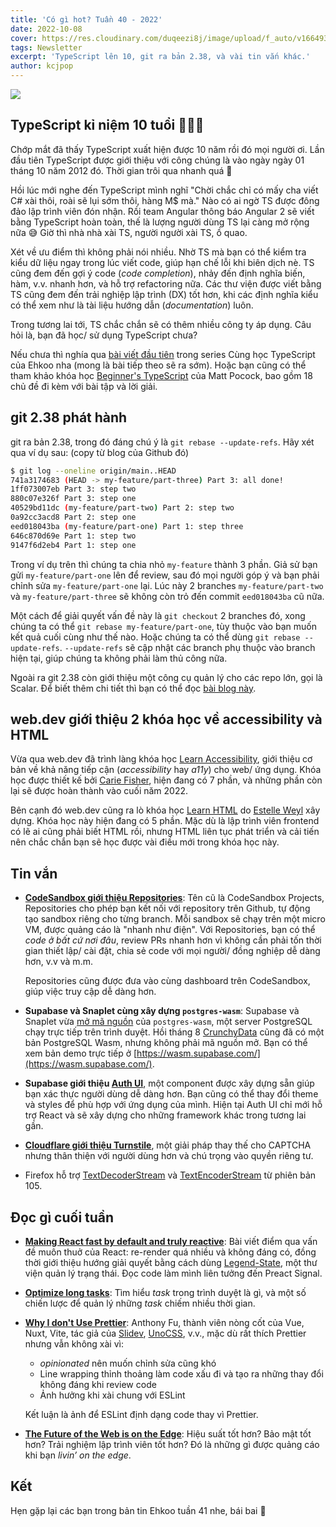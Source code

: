 ```yaml
---
title: 'Có gì hot? Tuần 40 - 2022'
date: 2022-10-08
cover: https://res.cloudinary.com/duqeezi8j/image/upload/f_auto/v1664939098/ehkoo/newsletters/w40-2022.png
tags: Newsletter
excerpt: 'TypeScript lên 10, git ra bản 2.38, và vài tin vắn khác.'
author: kcjpop
---
```


![](https://res.cloudinary.com/duqeezi8j/image/upload/f_auto/v1664939098/ehkoo/newsletters/w40-2022.png)

## TypeScript kỉ niệm 10 tuổi 🥳🎂🎉

Chớp mắt đã thấy TypeScript xuất hiện được 10 năm rồi đó mọi người ơi. Lần đầu tiên TypeScript được giới thiệu với công chúng là vào ngày ngày 01 tháng 10 năm 2012 đó. Thời gian trôi qua nhanh quá 🥲

Hồi lúc mới nghe đến TypeScript mình nghĩ "Chời chắc chỉ có mấy cha viết C# xài thôi, roài sẽ lụi sớm thôi, hàng M$ mà." Nào có ai ngờ TS được đông đảo lập trình viên đón nhận. Rồi team Angular thông báo Angular 2 sẽ viết bằng TypeScript hoàn toàn, thế là lượng người dùng TS lại càng mở rộng nữa 😅 Giờ thì nhà nhà xài TS, người người xài TS, ồ quao.

Xét về ưu điểm thì không phải nói nhiều. Nhờ TS mà bạn có thể kiểm tra kiểu dữ liệu ngay trong lúc viết code, giúp hạn chế lỗi khi biên dịch nè. TS cũng đem đến gợi ý code (_code completion_), nhảy đến định nghĩa biến, hàm, v.v. nhanh hơn, và hỗ trợ refactoring nữa. Các thư viện được viết bằng TS cũng đem đến trải nghiệp lập trình (DX) tốt hơn, khi các định nghĩa kiểu có thể xem như là tài liệu hướng dẫn (_documentation_) luôn.

Trong tương lai tới, TS chắc chắn sẽ có thêm nhiều công ty áp dụng. Câu hỏi là, bạn đã học/ sử dụng TypeScript chưa?

Nếu chưa thì nghía qua [bài viết đầu tiên](https://ehkoo.com/bai-viet/learn-typescript-together-basics) trong series Cùng học TypeScript của Ehkoo nha (mong là bài tiếp theo sẽ ra sớm). Hoặc bạn cũng có thể tham khảo khóa học [Beginner's TypeScript](https://www.totaltypescript.com/tutorials/beginners-typescript) của Matt Pocock, bao gồm 18 chủ đề đi kèm với bài tập và lời giải.

## git 2.38 phát hành

git ra bản 2.38, trong đó đáng chú ý là `git rebase --update-refs`. Hãy xét qua ví dụ sau: (copy từ blog của Github đó)

```bash
$ git log --oneline origin/main..HEAD
741a3174683 (HEAD -> my-feature/part-three) Part 3: all done!
1ff073007eb Part 3: step two
880c07e326f Part 3: step one
40529bd11dc (my-feature/part-two) Part 2: step two
0a92cc3acd8 Part 2: step one
eed018043ba (my-feature/part-one) Part 1: step three
646c870d69e Part 1: step two
9147f6d2eb4 Part 1: step one
```

Trong ví dụ trên thì chúng ta chia nhỏ `my-feature` thành 3 phần. Giả sử bạn gửi `my-feature/part-one` lên để review, sau đó mọi người góp ý và bạn phải chỉnh sửa `my-feature/part-one` lại. Lúc này 2 branches `my-feature/part-two` và `my-feature/part-three` sẽ không còn trỏ đến commit `eed018043ba` cũ nữa.

Một cách để giải quyết vấn đề này là `git checkout` 2 branches đó, xong chúng ta có thể `git rebase my-feature/part-one`, tùy thuộc vào bạn muốn kết quả cuối cùng như thế nào. Hoặc chúng ta có thể dùng `git rebase --update-refs`. `--update-refs` sẽ cập nhật các branch phụ thuộc vào branch hiện tại, giúp chúng ta không phải làm thủ công nữa.

Ngoài ra git 2.38 còn giới thiệu một công cụ quản lý cho các repo lớn, gọi là Scalar. Để biết thêm chi tiết thì bạn có thể đọc [bài blog này](https://github.blog/2022-10-03-highlights-from-git-2-38/#a-repository-management-tool-for-large-repositories).

## web.dev giới thiệu 2 khóa học về accessibility và HTML

Vừa qua web.dev đã trình làng khóa học [Learn Accessibility](https://web.dev/learn/accessibility/), giới thiệu cơ bản về khả năng tiếp cận (_accessibility_ hay _a11y_) cho web/ ứng dụng. Khóa học được thiết kế bởi [Carie Fisher](https://twitter.com/cariefisher), hiện đang có 7 phần, và những phần còn lại sẽ được hoàn thành vào cuối năm 2022.

Bên cạnh đó web.dev cũng ra lò khóa học [Learn HTML](https://web.dev/learn/html/) do [Estelle Weyl](https://twitter.com/estellevw) xây dựng. Khóa học này hiện đang có 5 phần. Mặc dù là lập trình viên frontend có lẽ ai cũng phải biết HTML rồi, nhưng HTML liên tục phát triển và cải tiến nên chắc chắn bạn sẽ học được vài điều mới trong khóa học này.

## Tin vắn

- [**CodeSandbox giới thiệu Repositories**](https://codesandbox.io/post/a-unified-codesandbox-experience): Tên cũ là CodeSandbox Projects, Repositories cho phép bạn kết nối với repository trên Github, tự động tạo sandbox riêng cho từng branch. Mỗi sandbox sẽ chạy trên một micro VM, được quảng cáo là "nhanh như điện". Với Repositories, bạn có thể _code ở bất cứ nơi đâu_, review PRs nhanh hơn vì không cần phải tốn thời gian thiết lập/ cài đặt, chia sẻ code với mọi người/ đồng nghiệp dễ dàng hơn, v.v và m.m.

  Repositories cũng được đưa vào cùng dashboard trên CodeSandbox, giúp việc truy cập dễ dàng hơn.

- **Supabase và Snaplet cùng xây dựng `postgres-wasm`**: Supabase và Snaplet vừa [mở mã nguồn](https://supabase.com/blog/postgres-wasm) của `postgres-wasm`, một server PostgreSQL chạy trực tiếp trên trình duyệt. Hồi tháng 8 [CrunchyData](https://www.crunchydata.com/blog/learn-postgres-at-the-playground) cũng đã có một bản PostgreSQL Wasm, nhưng không phải mã nguồn mở. Bạn có thể xem bản demo trực tiếp ở [https://wasm.supabase.com/](https://wasm.supabase.com/).

- **Supabase giới thiệu [Auth UI](https://supabase.com/docs/guides/auth/auth-helpers/auth-ui)**, một component được xây dựng sẵn giúp bạn xác thực người dùng dễ dàng hơn. Bạn cũng có thể thay đổi theme và styles để phù hợp với ứng dụng của mình. Hiện tại Auth UI chỉ mới hỗ trợ React và sẽ xây dựng cho những framework khác trong tương lai gần.

- [**Cloudflare giới thiệu Turnstile**](https://blog.cloudflare.com/turnstile-private-captcha-alternative/), một giải pháp thay thế cho CAPTCHA nhưng thân thiện với người dùng hơn và chú trọng vào quyền riêng tư.

- Firefox hỗ trợ [TextDecoderStream](https://developer.mozilla.org/docs/Web/API/TextDecoderStream) và [TextEncoderStream](https://developer.mozilla.org/docs/Web/API/TextEncoderStream) từ phiên bản 105.

## Đọc gì cuối tuần

- [**Making React fast by default and truly reactive**](https://legendapp.com/open-source/legend-state/): Bài viết điểm qua vấn đề muôn thuở của React: re-render quá nhiều và không đáng có, đồng thời giới thiệu hướng giải quyết bằng cách dùng [Legend-State](https://www.legendapp.com/open-source/state/), một thư viện quản lý trạng thái. Đọc code làm mình liên tưởng đến Preact Signal.

- [**Optimize long tasks**](https://web.dev/optimize-long-tasks/): Tìm hiểu _task_ trong trình duyệt là gì, và một số chiến lược để quản lý những _task_ chiếm nhiều thời gian.

- [**Why I don't Use Prettier**](https://antfu.me/posts/why-not-prettier): Anthony Fu, thành viên nòng cốt của Vue, Nuxt, Vite, tác giả của [Slidev](https://github.com/slidevjs/slidev), [UnoCSS](https://github.com/antfu/unocss), v.v., mặc dù rất thích Prettier nhưng vẫn không xài vì:

  - _opinionated_ nên muốn chỉnh sửa cũng khó
  - Line wrapping thỉnh thoảng làm code xấu đi và tạo ra những thay đổi không đáng khi review code
  - Ảnh hưởng khi xài chung với ESLint

  Kết luận là ảnh để ESLint định dạng code thay vì Prettier.

- [**The Future of the Web is on the Edge**](https://deno.com/blog/the-future-of-web-is-on-the-edge): Hiệu suất tốt hơn? Bảo mật tốt hơn? Trải nghiệm lập trình viên tốt hơn? Đó là những gì được quảng cáo khi bạn _livin’ on the edge_.

## Kết

Hẹn gặp lại các bạn trong bản tin Ehkoo tuần 41 nhe, bái bai 👋
